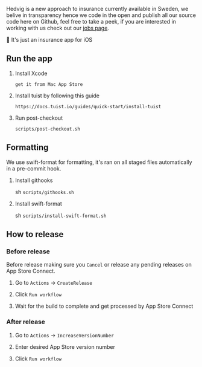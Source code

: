 Hedvig is a new approach to insurance currently available in Sweden, we belive in transparency hence we code in the open and publish all our source code here on Github, feel free to take a peek, if you are interested in working with us check out our [jobs page](https://www.hedvig.com/se/hedvig/karriar).


🦉 It's just an insurance app for iOS

## Run the app

1. Install Xcode

   `get it from Mac App Store`

2. Install tuist by following this guide

   `https://docs.tuist.io/guides/quick-start/install-tuist`

3. Run post-checkout

   `scripts/post-checkout.sh`
   
## Formatting

We use swift-format for formatting, it's ran on all staged files automatically in a pre-commit hook.

1. Install githooks
   
   sh `scripts/githooks.sh`
   
2. Install swift-format
   
   sh `scripts/install-swift-format.sh`
   
## How to release

### Before release 

Before release making sure you `Cancel` or release any pending releases on App Store Connect.

1. Go to `Actions` -> `CreateRelease`

2. Click `Run workflow`

3. Wait for the build to complete and get processed by App Store Connect

### After release

1.  Go to `Actions` -> `IncreaseVersionNumber`

5. Enter desired App Store version number

6. Click `Run workflow`
